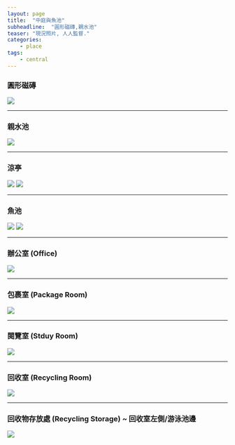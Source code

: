 ```yaml
---
layout: page
title:  "中庭與魚池"
subheadline:  "圓形磁磚,親水池"
teaser: "現況照片, 人人監督."
categories:
    - place
tags:
    - central
---
```


### 圓形磁磚
![](https://github.com/coconutcity30050/community27/blob/gh-pages/assets/place/%E4%B8%AD%E5%BA%AD_%E5%9C%93%E5%BD%A2%E7%A3%81%E7%A3%9A_20241018.jpg?raw=true)

---
### 親水池
![](https://github.com/coconutcity30050/community27/blob/gh-pages/assets/place/%E4%B8%AD%E5%BA%AD_%E8%A6%AA%E6%B0%B4%E6%B1%A0_20241018.jpg?raw=true)

---
### 涼亭
![](https://github.com/coconutcity30050/community27/blob/gh-pages/assets/place/%E6%B6%BC%E4%BA%AD_%E6%AD%A3%E9%9D%A2_20241018.jpg?raw=true)
![](https://github.com/coconutcity30050/community27/blob/gh-pages/assets/place/%E6%B6%BC%E4%BA%AD_%E6%AD%A5%E9%81%93_20241018.jpg?raw=true)

---
### 魚池
![](https://github.com/coconutcity30050/community27/blob/gh-pages/assets/place/%E9%AD%9A%E6%B1%A0_%E5%89%8D%E5%81%B4_20241018.jpg?raw=true)
![](https://github.com/coconutcity30050/community27/blob/gh-pages/assets/place/%E9%AD%9A%E6%B1%A0_%E5%BE%8C%E5%81%B4_20241018.jpg?raw=true)

---
### 辦公室 (Office)
![](https://github.com/coconutcity30050/community27/blob/gh-pages/assets/place/%E7%AE%A1%E5%A7%94%E6%9C%83%E8%BE%A6%E5%85%AC%E5%AE%A4.jpg?raw=true)

---
### 包裹室 (Package Room)
![](https://github.com/coconutcity30050/community27/blob/gh-pages/assets/place/%E5%8C%85%E8%A3%B9%E5%AE%A4.jpg?raw=true)

---
### 閱覽室 (Stduy Room)
![](https://github.com/coconutcity30050/community27/blob/gh-pages/assets/place/%E9%96%B1%E8%A6%BD%E5%AE%A4_%E9%96%80%E5%8F%A3.jpg?raw=true)

---
### 回收室 (Recycling Room)
![](https://github.com/coconutcity30050/community27/blob/gh-pages/assets/place/%E5%9B%9E%E6%94%B6%E5%AE%A4_%E5%B7%A6%E5%81%B4_20241018.jpg?raw=true)

---
### 回收物存放處 (Recycling Storage) ~ 回收室左側/游泳池邊
![](https://github.com/coconutcity30050/community27/blob/gh-pages/assets/place/%E6%B8%B8%E6%B3%B3%E6%B1%A0_%E5%AD%98%E6%94%BE%E5%9B%9E%E6%94%B6%E7%89%A9.jpg?raw=true)

